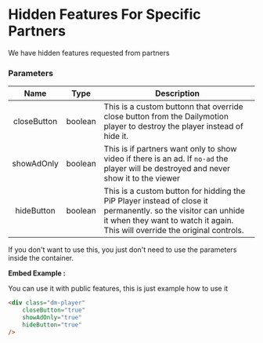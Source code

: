# Hidden Features For Specific Partners

We have hidden features requested from partners

### Parameters

| Name | Type | Description |
| :---: | :---: | --- |
| closeButton | boolean | This is a custom buttonn that override close button from the Dailymotion player to destroy the player instead of hide it. |
| showAdOnly | boolean | This is if partners want only to show video if there is an ad. If `no-ad` the player will be destroyed and never show it to the viewer |
| hideButton | boolean | This is a custom button for hidding the PiP Player instead of close it permanently. so the visitor can unhide it when they want to watch it again. This will override the original controls. |

If you don't want to use this, you just don't need to use the parameters inside the container.

**Embed Example :**

You can use it with public features, this is just example how to use it 
```html
<div class="dm-player"
	closeButton="true"
	showAdOnly="true"
	hideButton="true"
/>
```